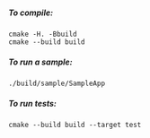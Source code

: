 ##### To compile:

    cmake -H. -Bbuild
    cmake --build build

##### To run a sample:

    ./build/sample/SampleApp

##### To run tests:

    cmake --build build --target test
